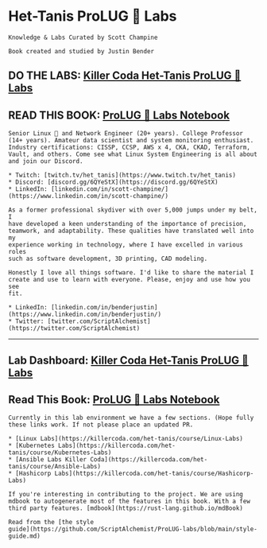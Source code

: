 # Het-Tanis ProLUG 🐧 Labs

```admonish success title="Linux & System Skills to get the Job"
Knowledge & Labs Curated by Scott Champine

Book created and studied by Justin Bender
```

## DO THE LABS: [Killer Coda Het-Tanis ProLUG 🐧 Labs](https://killercoda.com/het-tanis/)

## READ THIS BOOK: [ProLUG 🐧 Labs Notebook](https://scriptalchemist.github.io/ProLUG-labs/)

```admonish success title="Scott Champine"
Senior Linux 🐧 and Network Engineer (20+ years). College Professor (14+ years). Amateur data scientist and system monitoring enthusiast. Industry certifications: CISSP, CCSP, AWS x 4, CKA, CKAD, Terraform, Vault, and others. Come see what Linux System Engineering is all about and join our Discord.

* Twitch: [twitch.tv/het_tanis](https://www.twitch.tv/het_tanis)
* Discord: [discord.gg/6QYeStX](https://discord.gg/6QYeStX)
* LinkedIn: [linkedin.com/in/scott-champine/](https://www.linkedin.com/in/scott-champine/)
```

```admonish success title="Justin Bender"
As a former professional skydiver with over 5,000 jumps under my belt, I
have developed a keen understanding of the importance of precision,
teamwork, and adaptability. These qualities have translated well into my
experience working in technology, where I have excelled in various roles
such as software development, 3D printing, CAD modeling.

Honestly I love all things software. I'd like to share the material I
create and use to learn with everyone. Please, enjoy and use how you see
fit.

* LinkedIn: [linkedin.com/in/benderjustin](https://www.linkedin.com/in/benderjustin/)
* Twitter: [twitter.com/ScriptAlchemist](https://twitter.com/ScriptAlchemist)
```

---

## Lab Dashboard: [Killer Coda Het-Tanis ProLUG 🐧 Labs](https://killercoda.com/het-tanis/)

## Read This Book: [ProLUG 🐧 Labs Notebook](https://scriptalchemist.github.io/ProLUG-labs/)

```admonish info title="Lab Types"
Currently in this lab environment we have a few sections. (Hope fully
these links work. If not please place an updated PR.

* [Linux Labs](https://killercoda.com/het-tanis/course/Linux-Labs)
* [Kubernetes Labs](https://killercoda.com/het-tanis/course/Kubernetes-Labs)
* [Ansible Labs Killer Coda](https://killercoda.com/het-tanis/course/Ansible-Labs)
* [Hashicorp Labs](https://killercoda.com/het-tanis/course/Hashicorp-Labs)
```

```admonish question title="Contributing"
If you're interesting in contributing to the project. We are using
mdbook to autogenerate most of the features in this book. With a few
third party features. [mdbook](https://rust-lang.github.io/mdBook)

Read from the [the style
guide](https://github.com/ScriptAlchemist/ProLUG-labs/blob/main/style-guide.md)
```
